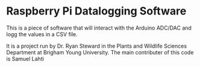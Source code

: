 # Raspberry Pi Datalogging Software

This is a piece of software that will interact with the Arduino
ADC/DAC and logg the values in a CSV file.

It is a project run by Dr. Ryan Steward in the Plants and Wildlife Sciences Department
at Brigham Young University. The main contributer of this code is Samuel Lahti